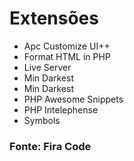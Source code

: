 <h1>Extensões</h1>

<ul>
  <li>Apc Customize UI++</li>
  <li>Format HTML in PHP</li>
  <li>Live Server</li>
  <li>Min Darkest</li>
  <li>Min Darkest</li>
  <li>PHP Awesome Snippets</li>
  <li>PHP Intelephense</li>
  <li>Symbols</li>
</ul>

<h3>Fonte: Fira Code</h3>
